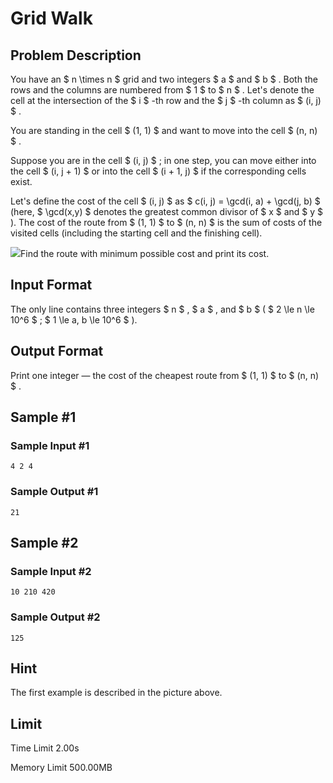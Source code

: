 # Grid Walk

## Problem Description

You have an $ n \times n $ grid and two integers $ a $ and $ b $ . Both the rows and the columns are numbered from $ 1 $ to $ n $ . Let's denote the cell at the intersection of the $ i $ -th row and the $ j $ -th column as $ (i, j) $ .

You are standing in the cell $ (1, 1) $ and want to move into the cell $ (n, n) $ .

Suppose you are in the cell $ (i, j) $ ; in one step, you can move either into the cell $ (i, j + 1) $ or into the cell $ (i + 1, j) $ if the corresponding cells exist.

Let's define the cost of the cell $ (i, j) $ as $ c(i, j) = \gcd(i, a) + \gcd(j, b) $ (here, $ \gcd(x,y) $ denotes the greatest common divisor of $ x $ and $ y $ ). The cost of the route from $ (1, 1) $ to $ (n, n) $ is the sum of costs of the visited cells (including the starting cell and the finishing cell).

 ![](https://cdn.luogu.com.cn/upload/vjudge_pic/CF2038K/4ad33fd068826451fb7110dfa133cde2efb273fa.png)Find the route with minimum possible cost and print its cost.

## Input Format

The only line contains three integers $ n $ , $ a $ , and $ b $ ( $ 2 \le n \le 10^6 $ ; $ 1 \le a, b \le 10^6 $ ).

## Output Format

Print one integer — the cost of the cheapest route from $ (1, 1) $ to $ (n, n) $ .

## Sample #1

### Sample Input #1

```
4 2 4
```

### Sample Output #1

```
21
```

## Sample #2

### Sample Input #2

```
10 210 420
```

### Sample Output #2

```
125
```

## Hint

The first example is described in the picture above.

## Limit



Time Limit
2.00s

Memory Limit
500.00MB
